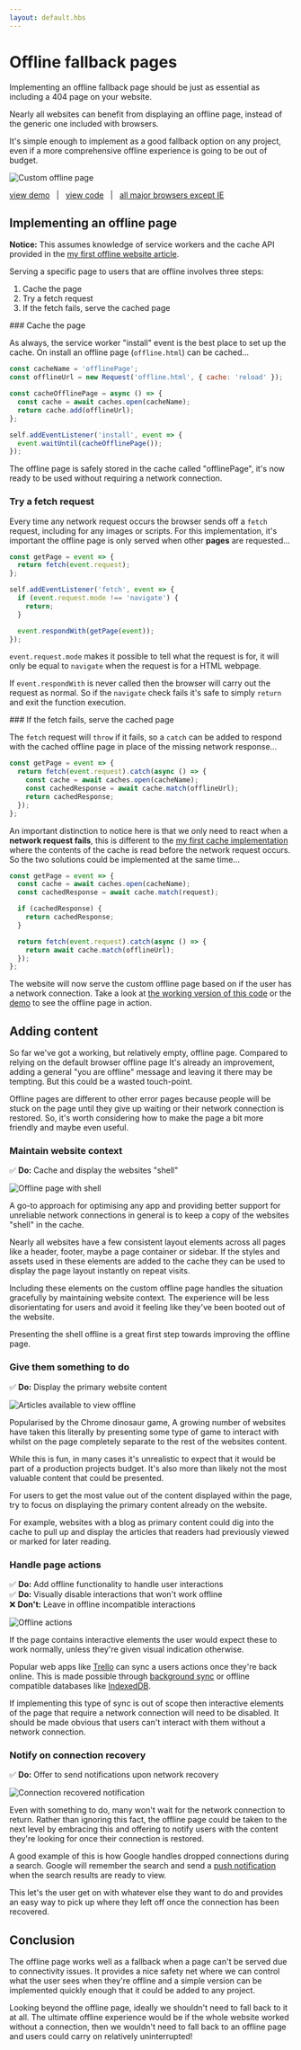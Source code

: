 ```yaml
---
layout: default.hbs
---
```


<div class="article-header">

  # Offline fallback pages

</div>

<p class="subtitle">
  Implementing an offline fallback page should be just as essential as including
  a 404 page on your website.
</p>

Nearly all websites can benefit from displaying an offline page, instead of the generic
one included with browsers.

It's simple enough to implement as a good fallback option on any project, even
if a more comprehensive offline experience is going to be out of budget.

![Custom offline page](/assets/offline-page/offline-page.jpg)

[view demo](https://offline-fallback-page.glitch.me/)
&nbsp; | &nbsp;
[view code](https://glitch.com/edit/#!/offline-fallback-page)
&nbsp; | &nbsp;
[all major browsers except IE](https://caniuse.com/#search=caches)

## Implementing an offline page

<div class="callout">
  
  **Notice:** This assumes knowledge of service workers and the cache API provided
  in the [my first offline website article](/my-first-offline-website.html).

</div>

Serving a specific page to users that are offline involves three steps:

1. Cache the page
2. Try a fetch request
3. If the fetch fails, serve the cached page

### Cache the page

As always, the service worker "install" event is the best place to set up the
cache. On install an offline page (`offline.html`) can be cached...

```javascript
const cacheName = 'offlinePage';
const offlineUrl = new Request('offline.html', { cache: 'reload' });

const cacheOfflinePage = async () => {
  const cache = await caches.open(cacheName);
  return cache.add(offlineUrl);
};

self.addEventListener('install', event => {
  event.waitUntil(cacheOfflinePage());
});
```

The offline page is safely stored in the cache called "offlinePage", it's now
ready to be used without requiring a network connection.

### Try a fetch request

Every time any network request occurs the browser sends off a `fetch` request,
including for any images or scripts. For this implementation, it's important the
offline page is only served when other **pages** are requested...

```javascript
const getPage = event => {
  return fetch(event.request);
};

self.addEventListener('fetch', event => {
  if (event.request.mode !== 'navigate') {
    return;
  }

  event.respondWith(getPage(event));
});
```

`event.request.mode` makes it possible to tell what the request is for, it will
only be equal to `navigate` when the request is for a HTML webpage.

If `event.respondWith` is never called then the browser will carry out the
request as normal. So if the `navigate` check fails it's safe to simply `return`
and exit the function execution.

### If the fetch fails, serve the cached page

The `fetch` request will `throw` if it fails, so a `catch` can be added to
respond with the cached offline page in place of the missing network response...

```javascript
const getPage = event => {
  return fetch(event.request).catch(async () => {
    const cache = await caches.open(cacheName);
    const cachedResponse = await cache.match(offlineUrl);
    return cachedResponse;
  });
};
```

An important distinction to notice here is that we only need to react when a
**network request fails**, this is different to the
[my first cache implementation](/my-first-cache.html) where the contents
of the cache is read before the network request occurs. So the two solutions
could be implemented at the same time...

```javascript
const getPage = event => {
  const cache = await caches.open(cacheName);
  const cachedResponse = await cache.match(request);

  if (cachedResponse) {
    return cachedResponse;
  }

  return fetch(event.request).catch(async () => {
    return await cache.match(offlineUrl);
  });
};
```

The website will now serve the custom offline page based on if the user has a
network connection. Take a look at [the working version of this code](https://glitch.com/edit/#!/offline-fallback-page)
or the [demo](https://offline-fallback-page.glitch.me/) to see the offline page in
action.

## Adding content

So far we've got a working, but relatively empty, offline page. Compared to relying
on the default browser offline page It's already an improvement, adding a general
"you are offline" message and leaving it there may be tempting. But this
could be a wasted touch-point.

Offline pages are different to other error pages because people will be stuck
on the page until they give up waiting or their network connection is restored.
So, it's worth considering how to make the page a bit more friendly and maybe even
useful.

### Maintain website context

<div class="callout">
  
  ✅ **Do:** Cache and display the websites "shell"

</div>

![Offline page with shell](/assets/offline-page/offline-with-shell.png)

A go-to approach for optimising any app and providing better support for unreliable
network connections in general is to keep a copy of the websites "shell" in the cache.

Nearly all websites have a few consistent layout elements across all pages like a
header, footer, maybe a page container or sidebar. If the styles and assets used
in these elements are added to the cache they can be used to display the page
layout instantly on repeat visits.

Including these elements on the custom offline page handles the situation
gracefully by maintaining website context. The experience will be less
disorientating for users and avoid it feeling like they've been booted out of
the website.

Presenting the shell offline is a great first step towards improving the offline
page.

### Give them something to do

<div class="callout">
  
  ✅ **Do:** Display the primary website content</br>

</div>

![Articles available to view offline](/assets/offline-page/offline-posts.jpg)

Popularised by the Chrome dinosaur game, A growing number of websites have taken
this literally by presenting some type of game to interact with whilst on the page
completely separate to the rest of the websites content.

While this is fun, in many cases it's unrealistic to expect that it would be part
of a production projects budget. It's also more than likely not the most valuable
content that could be presented.

For users to get the most value out of the content displayed within the page, try
to focus on displaying the primary content already on the website.

For example, websites with a blog as primary content could dig into the cache to
pull up and display the articles that readers had previously viewed or marked for
later reading.

### Handle page actions

<div class="callout">
  
  ✅ **Do:** Add offline functionality to handle user interactions</br>
  ✅ **Do:** Visually disable interactions that won't work offline</br>
  ❌ **Don't:** Leave in offline incompatible interactions

</div>

![Offline actions](/assets/offline-page/offline-actions.jpg)

If the page contains interactive elements the user would expect these to work
normally, unless they're given visual indication otherwise.

Popular web apps like [Trello](https://trello.com/) can sync a users actions once
they're back online. This is made possible through [background sync](https://developers.google.com/web/updates/2015/12/background-sync)
or offline compatible databases like [IndexedDB](https://developer.mozilla.org/en-US/docs/Web/API/IndexedDB_API/Basic_Concepts_Behind_IndexedDB).

If implementing this type of sync is out of scope then interactive elements of
the page that require a network connection will need to be disabled. It should
be made obvious that users can't interact with them without a network connection.

### Notify on connection recovery

<div class="callout">
  
  ✅ **Do:** Offer to send notifications upon network recovery

</div>

![Connection recovered notification](/assets/offline-page/notify-offline.jpg)

Even with something to do, many won't wait for the network connection to return.
Rather than ignoring this fact, the offline page could be taken to the next level
by embracing this and offering to notify users with the content they're looking
for once their connection is restored.

A good example of this is how Google handles dropped connections during a
search. Google will remember the search and send a [push notification](https://developer.mozilla.org/en-US/docs/Web/API/Push_API)
when the search results are ready to view.

This let's the user get on with whatever else they want to do and provides an
easy way to pick up where they left off once the connection has been recovered.

## Conclusion

The offline page works well as a fallback when a page can't be served due to
connectivity issues. It provides a nice safety net where we can control what
the user sees when they're offline and a simple version can be implemented quickly
enough that it could be added to any project.

Looking beyond the offline page, ideally we shouldn't need to fall back to it at
all. The ultimate offline experience would be if the whole website worked without
a connection, then we wouldn't need to fall back to an offline page and users
could carry on relatively uninterrupted!
